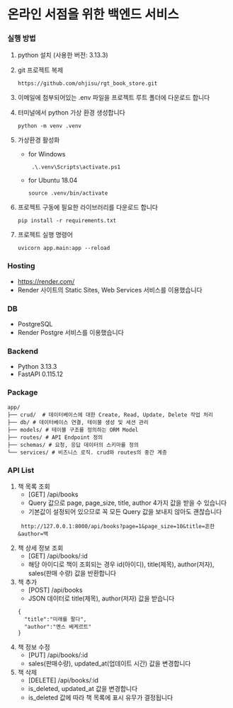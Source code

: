 # 온라인 서점을 위한 백엔드 서비스

### 실행 방법
1. python 설치 (사용한 버전: 3.13.3)
2. git 프로젝트 복제
   ```
   https://github.com/ohjisu/rgt_book_store.git
   ```
3. 이메일에 첨부되어있는 .env 파일을 프로젝트 루트 폴더에 다운로드 합니다
4. 터미널에서 python 가상 환경 생성합니다
   ```
   python -m venv .venv
   ```
5. 가상환경 활성화

   - for Windows
      ```
       .\.venv\Scripts\activate.ps1
       ```
   - for Ubuntu 18.04
      ```
      source .venv/bin/activate
       ```
6. 프로젝트 구동에 필요한 라이브러리를 다운로드 합니다
   ```
   pip install -r requirements.txt  
   ```
7. 프로젝트 실행 명령어
   ```
   uvicorn app.main:app --reload
   ```


### Hosting
- https://render.com/
- Render 사이트의 Static Sites, Web Services 서비스를 이용했습니다

### DB
- PostgreSQL
- Render Postgre 서비스를 이용했습니다

### Backend
- Python 3.13.3
- FastAPI 0.115.12


### Package
```
app/
├── crud/  # 데이터베이스에 대한 Create, Read, Update, Delete 작업 처리
├── db/ # 데이터베이스 연결, 테이블 생성 및 세션 관리
├── models/ # 테이블 구조를 정의하는 ORM Model
├── routes/ # API Endpoint 정의
├── schemas/ # 요청, 응답 데이터의 스키마를 정의
└── services/ # 비즈니스 로직. crud와 routes의 중간 계층
```

### API List
1. 책 목록 조회
    - [GET] /api/books
    - Query 값으로 page, page_size, title, author 4가지 값을 받을 수 있습니다
    - 기본값이 설정되어 있으므로 꼭 모든 Query 값을 보내지 않아도 괜찮습니다
   ```
    http://127.0.0.1:8000/api/books?page=1&page_size=10&title=흔한&author=백
    ```
2. 책 상세 정보 조회
    - [GET] /api/books/:id
    - 해당 아이디로 책이 조회되는 경우 id(아이디), title(제목), author(저자), sales(판매 수량) 값을 반환합니다
3. 책 추가
    - [POST] /api/books
    - JSON 데이터로 title(제목), author(저자) 값을 받습니다
    ```
    {
      "title":"미래를 팔다",
      "author":"옌스 베케르트"
    }
    ```
4. 책 정보 수정
    - [PUT] /api/books/:id
    - sales(판매수량), updated_at(업데이트 시간) 값을 변경합니다
5. 책 삭제
    - [DELETE] /api/books/:id
    - is_deleted, updated_at 값을 변경합니다
    - is_deleted 값에 따라 책 목록에 표시 유무가 결정됩니다
